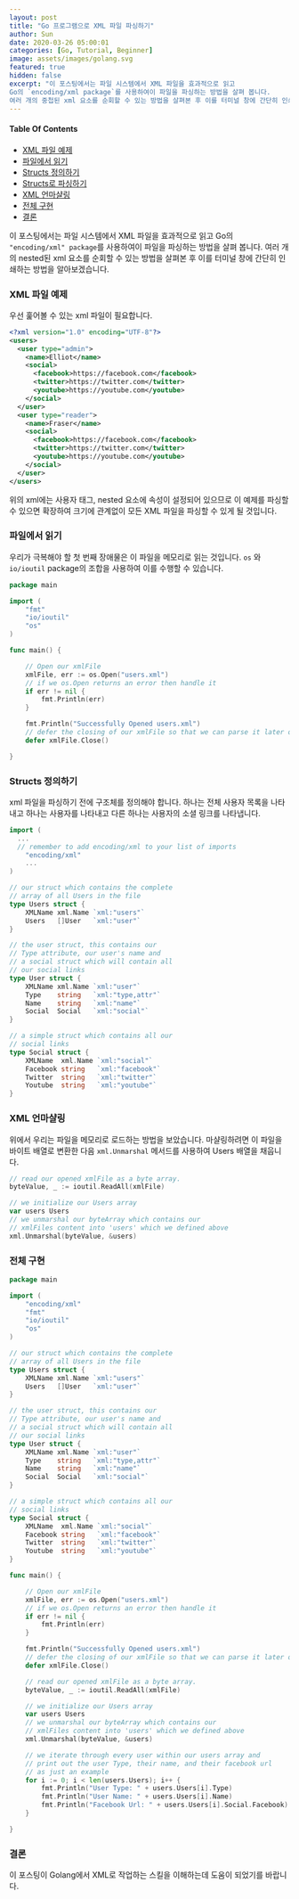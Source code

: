 ```yaml
---
layout: post
title: "Go 프로그램으로 XML 파일 파싱하기"
author: Sun
date: 2020-03-26 05:00:01
categories: [Go, Tutorial, Beginner]
image: assets/images/golang.svg
featured: true
hidden: false
excerpt: "이 포스팅에서는 파일 시스템에서 XML 파일을 효과적으로 읽고 
Go의 `encoding/xml package`를 사용하여이 파일을 파싱하는 방법을 살펴 봅니다. 
여러 개의 중첩된 xml 요소를 순회할 수 있는 방법을 살펴본 후 이를 터미널 창에 간단히 인쇄하는 방법을 알아보겠습니다."
---
```


<div class="toc">
  <h4>Table Of Contents</h4>
  <nav id="TableOfContents">
    <ul>
      <li>
        <a href="#ourExampleXMLFile">XML 파일 예제</a>
      </li>
      <li>
        <a href="#readinginourFile">파일에서 읽기</a>
      </li>
      <li>
        <a href="#definingourStructs">Structs 정의하기</a>
      </li>
      <li>
        <a href="#parsingwithStructs">Structs로 파싱하기</a>
      </li>
      <li>
        <a href="#unmarshallingOurXML">XML 언마샬링</a>
      </li>
      <li>
        <a href="#fullImplementation">전체 구현</a>
      </li>
      <li>
        <a href="#conclusion">결론</a>
      </li>
    </ul>
  </nav>
</div>

이 포스팅에서는 파일 시스템에서 XML 파일을 효과적으로 읽고 
Go의 `"encoding/xml" package`를 사용하여이 파일을 파싱하는 방법을 살펴 봅니다. 
여러 개의 nested된 xml 요소를 순회할 수 있는 방법을 살펴본 후 이를 터미널 창에 간단히 인쇄하는 방법을 알아보겠습니다.

<h3 id="ourExampleXMLFile">
  <a href="#ourExampleXMLFile"></a>
  XML 파일 예제
</h3>

우선 훑어볼 수 있는 xml 파일이 필요합니다.

```xml
<?xml version="1.0" encoding="UTF-8"?>
<users>
  <user type="admin">
    <name>Elliot</name>
    <social>
      <facebook>https://facebook.com</facebook>
      <twitter>https://twitter.com</twitter>
      <youtube>https://youtube.com</youtube>
    </social>
  </user>
  <user type="reader">
    <name>Fraser</name>
    <social>
      <facebook>https://facebook.com</facebook>
      <twitter>https://twitter.com</twitter>
      <youtube>https://youtube.com</youtube>
    </social>
  </user>
</users>
```
위의 xml에는 사용자 태그, nested 요소에 속성이 설정되어 있으므로 이 예제를 파싱할 수 있으면 확장하여 
크기에 관계없이 모든 XML 파일을 파싱할 수 있게 될 것입니다.

<h3 id="readinginourFile">
  <a href="#readinginourFile"></a>
  파일에서 읽기
</h3>

우리가 극복해야 할 첫 번째 장애물은 이 파일을 메모리로 읽는 것입니다. 
`os` 와 `io/ioutil` package의 조합을 사용하여 이를 수행할 수 있습니다.

```go
package main

import (
    "fmt"
    "io/ioutil"
    "os"
)

func main() {

    // Open our xmlFile
    xmlFile, err := os.Open("users.xml")
    // if we os.Open returns an error then handle it
    if err != nil {
        fmt.Println(err)
    }

    fmt.Println("Successfully Opened users.xml")
    // defer the closing of our xmlFile so that we can parse it later on
    defer xmlFile.Close()

}
```

<h3 id="definingourStructs">
  <a href="#definingourStructs"></a>
  Structs 정의하기
</h3>

xml 파일을 파싱하기 전에 구조체를 정의해야 합니다. 
하나는 전체 사용자 목록을 나타내고 하나는 사용자를 나타내고 다른 하나는 사용자의 소셜 링크를 나타냅니다.

```go
import (
  ...
  // remember to add encoding/xml to your list of imports
    "encoding/xml"
    ...
)

// our struct which contains the complete
// array of all Users in the file
type Users struct {
    XMLName xml.Name `xml:"users"`
    Users   []User   `xml:"user"`
}

// the user struct, this contains our
// Type attribute, our user's name and
// a social struct which will contain all
// our social links
type User struct {
    XMLName xml.Name `xml:"user"`
    Type    string   `xml:"type,attr"`
    Name    string   `xml:"name"`
    Social  Social   `xml:"social"`
}

// a simple struct which contains all our
// social links
type Social struct {
    XMLName  xml.Name `xml:"social"`
    Facebook string   `xml:"facebook"`
    Twitter  string   `xml:"twitter"`
    Youtube  string   `xml:"youtube"`
}
```

<h3 id="unmarshallingOurXML">
  <a href="#unmarshallingOurXML"></a>
  XML 언마샬링
</h3>

위에서 우리는 파일을 메모리로 로드하는 방법을 보았습니다. 
마샬링하려면 이 파일을 바이트 배열로 변환한 다음 `xml.Unmarshal` 메서드를 사용하여 Users 배열을 채웁니다.

```go
// read our opened xmlFile as a byte array.
byteValue, _ := ioutil.ReadAll(xmlFile)

// we initialize our Users array
var users Users
// we unmarshal our byteArray which contains our
// xmlFiles content into 'users' which we defined above
xml.Unmarshal(byteValue, &users)
```

<h3 id="fullImplementation">
  <a href="#fullImplementation"></a>
  전체 구현
</h3>

```go 
package main

import (
    "encoding/xml"
    "fmt"
    "io/ioutil"
    "os"
)

// our struct which contains the complete
// array of all Users in the file
type Users struct {
    XMLName xml.Name `xml:"users"`
    Users   []User   `xml:"user"`
}

// the user struct, this contains our
// Type attribute, our user's name and
// a social struct which will contain all
// our social links
type User struct {
    XMLName xml.Name `xml:"user"`
    Type    string   `xml:"type,attr"`
    Name    string   `xml:"name"`
    Social  Social   `xml:"social"`
}

// a simple struct which contains all our
// social links
type Social struct {
    XMLName  xml.Name `xml:"social"`
    Facebook string   `xml:"facebook"`
    Twitter  string   `xml:"twitter"`
    Youtube  string   `xml:"youtube"`
}

func main() {

    // Open our xmlFile
    xmlFile, err := os.Open("users.xml")
    // if we os.Open returns an error then handle it
    if err != nil {
        fmt.Println(err)
    }

    fmt.Println("Successfully Opened users.xml")
    // defer the closing of our xmlFile so that we can parse it later on
    defer xmlFile.Close()

    // read our opened xmlFile as a byte array.
    byteValue, _ := ioutil.ReadAll(xmlFile)

    // we initialize our Users array
    var users Users
    // we unmarshal our byteArray which contains our
    // xmlFiles content into 'users' which we defined above
    xml.Unmarshal(byteValue, &users)

    // we iterate through every user within our users array and
    // print out the user Type, their name, and their facebook url
    // as just an example
    for i := 0; i < len(users.Users); i++ {
        fmt.Println("User Type: " + users.Users[i].Type)
        fmt.Println("User Name: " + users.Users[i].Name)
        fmt.Println("Facebook Url: " + users.Users[i].Social.Facebook)
    }

}
```

<h3 id="conclusion">
  <a href="#conclusion"></a>
  결론
</h3>

이 포스팅이 Golang에서 XML로 작업하는 스킬을 이해하는데 도움이 되었기를 바랍니다. 

